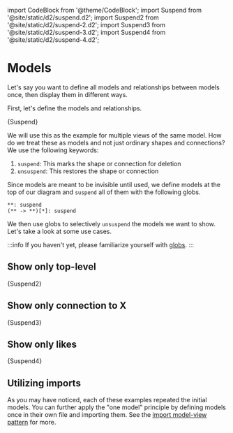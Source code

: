 import CodeBlock from '@theme/CodeBlock';
import Suspend from '@site/static/d2/suspend.d2';
import Suspend2 from '@site/static/d2/suspend-2.d2';
import Suspend3 from '@site/static/d2/suspend-3.d2';
import Suspend4 from '@site/static/d2/suspend-4.d2';

# Models

Let's say you want to define all models and relationships between models once, then
display them in different ways.

First, let's define the models and relationships.

<CodeBlock className="language-d2-incomplete">
    {Suspend}
</CodeBlock>

<div className="embedSVG" dangerouslySetInnerHTML={{__html: require('@site/static/img/generated/suspend.svg2')}}></div>

We will use this as the example for multiple views of the same model. How do we treat
these as models and not just ordinary shapes and connections? We use the following
keywords:

1. `suspend`: This marks the shape or connection for deletion
2. `unsuspend`: This restores the shape or connection

Since models are meant to be invisible until used, we define models at the top of our
diagram and `suspend` all of them with the following globs.

```d2
**: suspend
(** -> **)[*]: suspend
```

We then use globs to selectively `unsuspend` the models we want to show. Let's take a look
at some use cases.

:::info
If you haven't yet, please familiarize yourself with [globs](globs.md).
:::

## Show only top-level

<CodeBlock className="language-d2-incomplete">
    {Suspend2}
</CodeBlock>

<div className="embedSVG" dangerouslySetInnerHTML={{__html: require('@site/static/img/generated/suspend-2.svg2')}}></div>

## Show only connection to X

<CodeBlock className="language-d2-incomplete">
    {Suspend3}
</CodeBlock>

<div className="embedSVG" dangerouslySetInnerHTML={{__html: require('@site/static/img/generated/suspend-3.svg2')}}></div>

## Show only likes

<CodeBlock className="language-d2-incomplete">
    {Suspend4}
</CodeBlock>

<div className="embedSVG" dangerouslySetInnerHTML={{__html: require('@site/static/img/generated/suspend-4.svg2')}}></div>

## Utilizing imports

As you may have noticed, each of these examples repeated the initial models. You can
further apply the "one model" principle by defining models once in their own file and
importing them. See the [import model-view pattern](model-view) for more.
